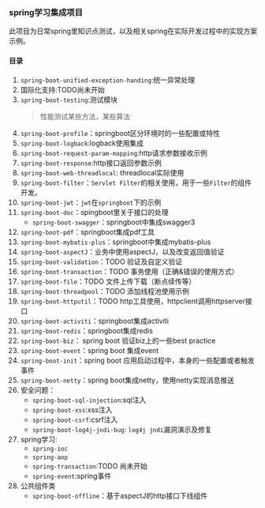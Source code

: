 ### spring学习集成项目
此项目为日常spring里知识点测试，以及相关spring在实际开发过程中的实现方案示例。

#### 目录
1. `spring-boot-unified-exception-handing`:统一异常处理
2. 国际化支持:TODO尚未开始
3. `spring-boot-testing`:测试模块
    > 性能测试某些方法，某些算法
4. `spring-boot-profile`：springboot区分环境时的一些配置或特性
5. `spring-boot-logback`:logback使用集成
6. `spring-boot-request-param-mapping`:http请求参数接收示例
7. `spring-boot-response`:http接口返回参数示例
8. `spring-boot-web-threadlocal`: threadlocal实际使用
9. `spring-boot-filter`：`Servlet Filter`的相关使用，用于一些`Filter`的组件开发。
10. `spring-boot-jwt`：`jwt`在`springboot`下的示例
11. `spring-boot-doc`：spingboot里关于接口的处理
    - `spring-boot-swagger`：springboot中集成swagger3
12. `spring-boot-pdf`：springboot集成pdf工具
13. `spring-boot-mybatis-plus`：springboot中集成mybatis-plus
14. `spring-boot-aspectJ`：业务中使用aspectJ，以及改变返回值验证
15. `spring-boot-validation`：TODO 验证及自定义验证
16. `spring-boot-transaction`：TODO 事务使用（正确&错误的使用方式）
17. `spring-boot-file`：TODO 文件上传下载（断点续传等）
18. `spring-boot-threadpool`：TODO 添加线程池使用示例
19. `spring-boot-httputil`：TODO http工具使用，httpclient调用httpserver接口
20. `spring-boot-activiti`：springboot集成activiti
21. `spring-boot-redis`：springboot集成redis
22. `spring-boot-biz`： spring boot 验证biz上的一些best practice
23. `spring-boot-event`：spring boot 集成event
24. `spring-boot-init`：spring boot 应用启动过程中，本身的一些配置或者触发事件
25. `spring-boot-netty`：spring boot集成netty，使用netty实现消息推送
26. 安全问题：
     * `spring-boot-sql-injection`:sql注入
     * `spring-boot-xss`:xss注入
     * `spring-boot-csrf`:csrf注入
     * `spring-boot-log4j-jndi-bug`: `log4j jndi`漏洞演示及修复
27. spring学习:
     * `spring-ioc`
     * `spring-aop`
     * `spring-transaction`:TODO 尚未开始
     * `spring-event`:spring事件
28. 公共组件类
     * `spring-boot-offline`：基于aspectJ的http接口下线组件